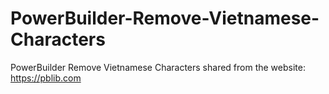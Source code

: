 # PowerBuilder-Remove-Vietnamese-Characters
PowerBuilder Remove Vietnamese Characters
shared from the website: https://pblib.com
